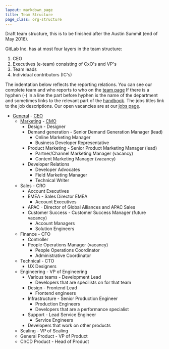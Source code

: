 ```yaml
---
layout: markdown_page
title: Team Structure
page_class: org-structure
---
```


Draft team structure, this is to be finished after the Austin Summit (end of May 2016).

GitLab Inc. has at most four layers in the team structure:

1. CEO
1. Executives (e-team) consisting of CxO's and VP's
1. Team leads
1. Individual contributors (IC's)

The indentation below reflects the reporting relations.
You can see our complete team and who reports to who on the [team page](https://about.gitlab.com/team/)
If there is a hyphen (-) in a line the part before hyphen is the name of the department and sometimes links to the relevant part of the [handbook](https://about.gitlab.com/handbook/).
The jobs titles link to the job descriptions.
Our open vacancies are at our [jobs page](https://about.gitlab.com/jobs/).

- [General](/handbook/) - [CEO](/jobs/chief-executive-officer/)
  - [Marketing](/handbook/marketing/) - [CMO](/jobs/chief-marketing-officer/)
    - Design - Designer
    - Demand generation - Senior Demand Generation Manager (lead)
      - Online Marketing Manager
      - Business Developer Representative
    - Product Marketing - Senior Product Marketing Manager (lead)
      - Partner/Channel Marketing Manager (vacancy)
      - Content Marketing Manager (vacancy)
    - Developer Relations
      - Developer Advocates
      - Field Marketing Manager
      - Technical Writer
  - Sales - CRO
    - Account Executives
    - EMEA - Sales Director EMEA
      - Account Executives
    - APAC - Director of Global Alliances and APAC Sales
    - Customer Success - Customer Success Manager (future vacancy)
      - Account Managers
      - Solution Engineers
  - Finance - CFO
    - Controller
    - People Operations Manager (vacancy)
      - People Operations Coordinator
      - Administrative Coordinator
  - Technical - CTO
    - UX Designers
  - Engineering - VP of Engineering
    - Various teams - Development Lead
      - Developers that are specilists on for that team
    - Design - Frontend Lead
      - Frontend engineers
    - Infrastructure - Senior Production Engineer
      - Production Engineers
      - Developers that are a performance specialist
    - Support - Lead Service Engineer
      - Service Engineers
    - Developers that work on other products
  - Scaling - VP of Scaling
  - General Product - VP of Product
  - CI/CD Product - Head of Product

